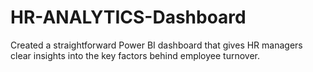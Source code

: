 # HR-ANALYTICS-Dashboard
Created a straightforward Power BI dashboard that gives HR managers clear insights into the key factors behind employee turnover.

